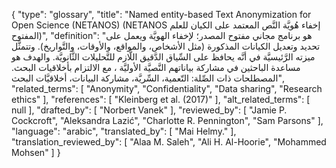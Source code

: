 {
    "type": "glossary",
    "title": "Named entity-based Text Anonymization for Open Science (NETANOS) (NETANOS إخفاء هُويَّة النَّص المعتمد على الكيان للعلم المفتوح)",
    "definition": "هو برنامج مجاني مفتوح المصدر؛ لإخفاء الهويَّة ويعمل على تحديد وتعديل الكيانات المذكورة (مثل الأشخاص، والمواقع، والأوقات، والتَّواريخ). وتتمثَّل ميزته الرَّئيسيَّة في أنَّه يحافظ على السِّياق الدَّقيق اللَّازم للتَّحليلات الثَّانويَّة.  والهدف هو مساعدة الباحثين في مشاركة بياناتهم النَّصيَّة الأوليَّة ، مع الالتزام بأخلاقيات البحث.  المصطلحات ذات الصِّلة: التّعمية، السِّريَّة، مشاركة البيانات، أخلاقيَّات البحث",
    "related_terms": [
        "Anonymity",
        "Confidentiality",
        "Data sharing",
        "Research ethics"
    ],
    "references": [
        "Kleinberg et al. (2017)"
    ],
    "alt_related_terms": [
        null
    ],
    "drafted_by": [
        "Norbert Vanek"
    ],
    "reviewed_by": [
        "Jamie P. Cockcroft",
        "Aleksandra Lazić",
        "Charlotte R. Pennington",
        "Sam Parsons"
    ],
    "language": "arabic",
    "translated_by": [
        "Mai Helmy."
    ],
    "translation_reviewed_by": [
        "Alaa M. Saleh",
        "Ali H. Al-Hoorie",
        "Mohammed Mohsen"
    ]
}